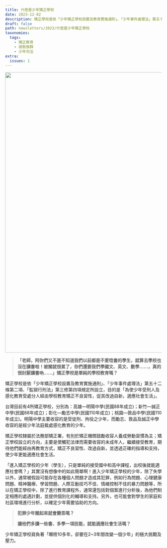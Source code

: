 ```yaml
---
title: 什麼是少年矯正學校
date: 2023-12-02
description: 矯正學校是依「少年矯正學校設置及教育實施通則」、「少年事件處理法」第五十二條第二項、「監獄行刑法」第三修第四項規定所設立，目的是「為使少年受刑人及感化教育受處分人經由學校教育矯正不良習性，促其改過自新，適應社會生活」。
draft: false
path: newsletters/2023/什麼是少年矯正學校
taxonomies:
  tags: 
    - 矯正教育
    - 弱勢族群
    - 少年司法
extra:
  issues: 1
---
```


<img src="https://gs-foto.s3.ap-southeast-2.amazonaws.com/upload/%E4%BB%80%E9%BA%BC%E6%98%AF%E5%B0%91%E5%B9%B4%E7%9F%AF%E6%AD%A3%E5%AD%B8%E6%A0%A1.jpg" width="900">

>**「老師，阿你們又不是不知道我們以前都是不愛唸書的學生，就算去學校也沒在讀書啦！被關就很累了，你們還要我們學國文、英文、數學……，真的很討厭讀書吶……」矯正學校是單純的學校教育嗎？**
<!-- more -->
矯正學校是依「少年矯正學校設置及教育實施通則」、「少年事件處理法」第五十二條第二項、「監獄行刑法」第三修第四項規定所設立，目的是「為使少年受刑人及感化教育受處分人經由學校教育矯正不良習性，促其改過自新，適應社會生活」。

台灣目前有4所矯正學校，分別為：高雄—明陽中學(民國88年成立)；新竹—誠正中學(民國88年成立)；彰化—勵志中學(民國110年成立)；桃園—敦品中學(民國110年成立)。明陽中學主要收容的是受徒刑、拘役之少年，而勵志、敦品及誠正中學收容的是經少年法庭裁處感化教育的少年。

矯正學校隸屬於法務部矯正署，有別於矯正機關鼓勵收容人養成勞動習慣為主；矯正學校設立的方向，主要是使觸犯法律而需要收容的未成年人，繼續接受教育，期待他們能經由再教育方式，矯正不良習性、改過自新，並透過正確的指導和支持，使少年更能適應社會生活。

「進入矯正學校的少年（學生），只是單純的接受國中和高中課程，出校後就能適應社會嗎？」其實沒有想像中的如此簡單啊！進入少年矯正學校的少年，除了失學以外，通常被假設可能存在各種個人問題才造成其犯罪，例如行為問題、心理健康問題、精神醫療、學習問題、人際互動技巧不佳、情緒控制不佳的暴力問題等，所以在矯正學校中，除了進行教育課程外，通常還包括對個案進行分析後，為他們制定相應的處遇計劃，並提供個別化的輔導和支持。另外，也可能會對學生的家庭和社區環境進行分析，以確定少年需要協助的方向。

>**犯罪少年關起來就會變乖嗎？**
>
>**讓他們多讀一些書、多學一項技能，就能適應社會生活嗎？**


少年矯正學校肩負著「曝險10多年，卻要在2~3年間改變一個少年」的極大挑戰及壓力。